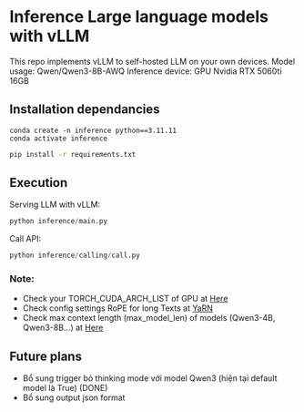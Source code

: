 # Inference Large language models with vLLM
This repo implements vLLM to self-hosted LLM on your own devices.
Model usage: Qwen/Qwen3-8B-AWQ
Inference device: GPU Nvidia RTX 5060ti 16GB

## Installation dependancies
```
conda create -n inference python==3.11.11
conda activate inference
```

```sh
pip install -r requirements.txt
```

## Execution
Serving LLM with vLLM:
```python
python inference/main.py
```

Call API:
```python
python inference/calling/call.py
```

### Note:
- Check your TORCH_CUDA_ARCH_LIST of GPU at [Here](https://developer.nvidia.com/cuda-gpus#compute)
- Check config settings RoPE for long Texts at [YaRN](https://huggingface.co/Qwen/Qwen3-4B-AWQ#:~:text=Qwen3%20natively%20supports,the%20YaRN%20method.)
- Check max context length (max_model_len) of models (Qwen3-4B, Qwen3-8B...) at [Here](https://qwenlm.github.io/blog/qwen3/#advanced-usages:~:text=We%20are%20open,Apache%202.0%20license.)

## Future plans
- Bổ sung trigger bỏ thinking mode với model Qwen3 (hiện tại default model là True) (DONE)
- Bổ sung output json format
